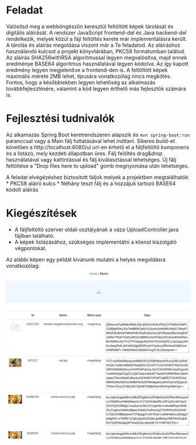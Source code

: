 Feladat
=======
Valósítsd meg a webböngészőn keresztül feltöltött képek tárolását és digitális aláírását. A rendszer JavaScript frontend-del és Java backend-del rendelkezik, melyek közül a fájl feltöltés kerete már implementálásra került. A tárolás és aláírás megoldása viszont már a Te feladatod. Az aláíráshoz használandó kulcsot a projekt könyvtárában, PKCS8 formátumban találod. Az aláírás SHA256withRSA algoritmussal legyen megvalósítva, majd ennek eredménye BASE64 algoritmus használatával legyen kódolva. Az így kapott eredmény legyen megjelenítve a frontend-den is. A feltöltött képek maximális mérete 2MB lehet, típusára vonatkozólag nincs megkötés.
Fontos, hogy a későbbiekben legyen lehetőség az alkalmazás továbbfejlesztésére, valamint a kód legyen érthető más fejlesztők számára is.

Fejlesztési tudnivalók
======================
Az alkamazás Spring Boot keretrendszeren alapszik és `mvn spring-boot:run` paranccsal vagy a Main fálj futtatásával lehet indítani. Sikeres build-et követően a http://localhost:8080/ui url-en érhető el a fáljfeltöltő komponens és a listázó, mely kezdeti állapotban üres. Fálj felöltés drag&drop használatával vagy kattintással és fálj kiválasztással lehetséges.
Új fálj feltöltése a "Drop files here to upload" gomb megnyomása után lehetséges.

A feladat elvégézéshez biztosított fáljok melyek a projektben megtalálhatók:
    * PKCS8 aláíró kulcs
    * Néhány teszt fálj és a hozzájuk tartozó BASE64 kódolt aláírás
	
Kiegészítések
=============
 - A fáljfeltöltő szerver oldali osztályának a váza UploadController.java fájlban található. 
 - A képek listázásához, szükséges implementálni a klienst kiszolgáló végpontokat. 
 
Az alábbi képen egy példát kívánunk mutatni a helyes megoldásra vonatkozólag:
 ![Solution](image/example.png)
